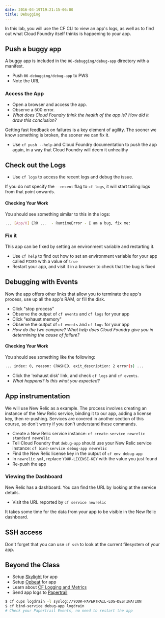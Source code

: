 ```yaml
---
date: 2016-04-19T19:21:15-06:00
title: Debugging
---
```


In this lab, you will use the CF CLI to view an app's logs, as well as to find out what Cloud Foundry itself thinks is happening to your app.

## Push a buggy app

A buggy app is included in the `06-debugging/debug-app` directory with a manifest.

* Push `06-debugging/debug-app` to PWS
* Note the URL

### Access the App

* Open a browser and access the app.
* Observe a 500 error.
* _What does Cloud Foundry think the health of the app is? How did it draw this conclusion?_

Getting fast feedback on failures is a key element of agility. The sooner we know something is broken, the sooner we can fix it.

* Use `cf push --help` and Cloud Foundry documentation to push the app again, in a way that Cloud Foundry will deem it unhealthy

## Check out the Logs

* Use `cf logs` to access the recent logs and debug the issue.

If you do not specify the `--recent` flag to `cf logs`, it will start tailing logs from that point onwards.

#### Checking Your Work

You should see something similar to this in the logs:

```sh
... [App/0] ERR ...  - RuntimeError - I am a bug, fix me:
```

### Fix it

This app can be fixed by setting an environment variable and restarting it.

* Use `cf help` to find out how to set an environment variable for your app called `FIXED` with a value of `true`
* Restart your app, and visit it in a browser to check that the bug is fixed

## Debugging with Events

Now the app offers other links that allow you to terminate the app's process, use up all the app's RAM, or fill the disk.

* Click "stop process"
* Observe the output of `cf events` and `cf logs` for your app
* Click "exhaust memory"
* Observe the output of `cf events` and `cf logs` for your app
* _How do the two compare? What help does Cloud Foundry give you in determining the cause of failure?_

#### Checking Your Work

You should see something like the following:

```sh
... index: 0, reason: CRASHED, exit_description: 2 error(s) ...
```

* Click the 'exhaust disk' link, and check `cf logs` and `cf events`.
* _What happens? Is this what you expected?_

## App instrumentation

We will use New Relic as a example.  The process involves creating an instance of the New Relic service, binding it to our app, adding a license key, then re-pushing. Services are covered in another section of this course, so don't worry if you don't understand these commands.

* Create a New Relic service instance: `cf create-service newrelic standard newrelic`
* Tell Cloud Foundry that `debug-app` should use your New Relic service instance: `cf bind-service debug-app newrelic`
* Find the New Relic license key in the output of `cf env debug-app`
* In `newrelic.yml`, replace `YOUR-LICENSE-KEY` with the value you just found
* Re-push the app

### Viewing the Dashboard

New Relic has a dashboard. You can find the URL by looking at the service details.

* Visit the URL reported by `cf service newrelic`

It takes some time for the data from your app to be visible in the New Relic dashboard.


## SSH access

Don't forget that you can use `cf ssh` to look at the current filesystem of your app.


## Beyond the Class

* Setup [Skylight](https://www.skylight.io/) for app
* Setup [Opbeat](https://opbeat.com/) for app
* Learn about [CF Logging and Metrics](http://www.cfsummit.com/sites/cfs2015/files/pages/files/cfsummit15_king.pdf)
* Send app logs to [Papertrail](https://papertrailapp.com/)

```sh
$ cf cups logdrain -l syslog://YOUR-PAPERTRAIL-LOG-DESTINATION
$ cf bind-service debug-app logdrain
# Check your Papertrail Events, no need to restart the app
```
